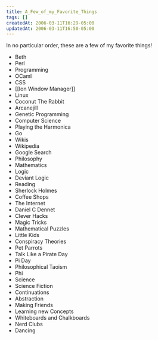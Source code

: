 ```yaml
---
title: A_Few_of_my_Favorite_Things
tags: []
createdAt: 2006-03-11T16:29-05:00
updatedAt: 2006-03-11T16:50-05:00
---
```


In no particular order, these are a few of my favorite things!

* Beth
* Perl
* Programming
* OCaml
* CSS
* [[Ion Window Manager]]
* Linux
* Coconut The Rabbit
* Arcanejill
* Genetic Programming
* Computer Science
* Playing the Harmonica
* Go
* Wikis
* Wikipedia
* Google Search
* Philosophy
* Mathematics
* Logic
* Deviant Logic
* Reading
* Sherlock Holmes
* Coffee Shops
* The Internet
* Daniel C Dennet
* Clever Hacks
* Magic Tricks
* Mathematical Puzzles
* Little Kids
* Conspiracy Theories
* Pet Parrots
* Talk Like a Pirate Day
* Pi Day
* Philosophical Taoism
* Phi
* Science
* Science Fiction
* Continuations
* Abstraction
* Making Friends
* Learning new Concepts
* Whiteboards and Chalkboards
* Nerd Clubs
* Dancing

